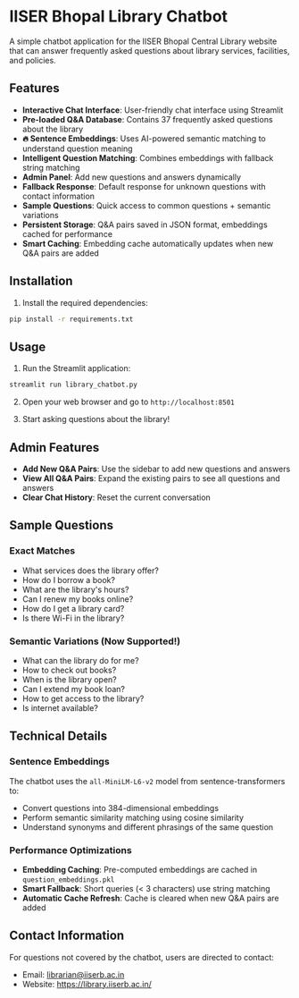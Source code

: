 # IISER Bhopal Library Chatbot

A simple chatbot application for the IISER Bhopal Central Library website that can answer frequently asked questions about library services, facilities, and policies.

## Features

- **Interactive Chat Interface**: User-friendly chat interface using Streamlit
- **Pre-loaded Q&A Database**: Contains 37 frequently asked questions about the library
- **🔥 Sentence Embeddings**: Uses AI-powered semantic matching to understand question meaning
- **Intelligent Question Matching**: Combines embeddings with fallback string matching
- **Admin Panel**: Add new questions and answers dynamically
- **Fallback Response**: Default response for unknown questions with contact information
- **Sample Questions**: Quick access to common questions + semantic variations
- **Persistent Storage**: Q&A pairs saved in JSON format, embeddings cached for performance
- **Smart Caching**: Embedding cache automatically updates when new Q&A pairs are added

## Installation

1. Install the required dependencies:
```bash
pip install -r requirements.txt
```

## Usage

1. Run the Streamlit application:
```bash
streamlit run library_chatbot.py
```

2. Open your web browser and go to `http://localhost:8501`

3. Start asking questions about the library!

## Admin Features

- **Add New Q&A Pairs**: Use the sidebar to add new questions and answers
- **View All Q&A Pairs**: Expand the existing pairs to see all questions and answers
- **Clear Chat History**: Reset the current conversation

## Sample Questions

### Exact Matches
- What services does the library offer?
- How do I borrow a book?
- What are the library's hours?
- Can I renew my books online?
- How do I get a library card?
- Is there Wi-Fi in the library?

### Semantic Variations (Now Supported!)
- What can the library do for me?
- How to check out books?
- When is the library open?
- Can I extend my book loan?
- How to get access to the library?
- Is internet available?

## Technical Details

### Sentence Embeddings
The chatbot uses the `all-MiniLM-L6-v2` model from sentence-transformers to:
- Convert questions into 384-dimensional embeddings
- Perform semantic similarity matching using cosine similarity
- Understand synonyms and different phrasings of the same question

### Performance Optimizations
- **Embedding Caching**: Pre-computed embeddings are cached in `question_embeddings.pkl`
- **Smart Fallback**: Short queries (< 3 characters) use string matching
- **Automatic Cache Refresh**: Cache is cleared when new Q&A pairs are added

## Contact Information

For questions not covered by the chatbot, users are directed to contact:
- Email: librarian@iiserb.ac.in
- Website: https://library.iiserb.ac.in/